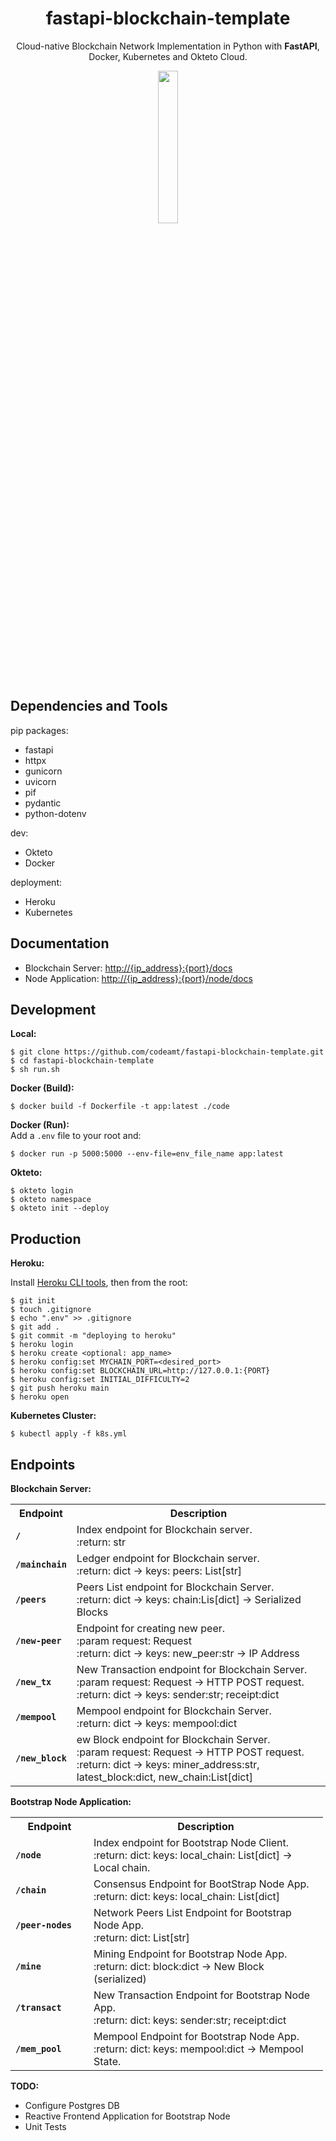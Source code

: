 <h1 align="center"> fastapi-blockchain-template</h1>

<p align="center">Cloud-native Blockchain Network Implementation in Python with <b>FastAPI</b>, Docker, Kubernetes and Okteto Cloud.</p>
<p align="center">
<img src="https://www.nicepng.com/png/detail/67-670388_the-blockchain-is-a-decentralized-technology-that-it.png" width="25%" />
</p>


## Dependencies and Tools 
pip packages: 
- fastapi
- httpx 
- gunicorn 
- uvicorn 
- pif 
- pydantic 
- python-dotenv 

dev: 
- Okteto 
- Docker 

deployment: 
- Heroku
- Kubernetes


## Documentation 

- Blockchain Server: [http://{ip_address}:{port}/docs]() 
- Node Application: [http://{ip_address}:{port}/node/docs]()


## Development 

<b>Local:</b> 
```
$ git clone https://github.com/codeamt/fastapi-blockchain-template.git
$ cd fastapi-blockchain-template
$ sh run.sh 
```

<b>Docker (Build):</b> 
```
$ docker build -f Dockerfile -t app:latest ./code
```

<b> Docker (Run):</b><br>
Add a ```.env``` file to your root and: 
```
$ docker run -p 5000:5000 --env-file=env_file_name app:latest
```

<b>Okteto:</b>
```
$ okteto login 
$ okteto namespace
$ okteto init --deploy
```

## Production 

<b>Heroku:</b> 

Install [Heroku CLI tools](), then from the root:
```
$ git init
$ touch .gitignore 
$ echo ".env" >> .gitignore
$ git add . 
$ git commit -m "deploying to heroku"
$ heroku login
$ heroku create <optional: app_name>
$ heroku config:set MYCHAIN_PORT=<desired_port>
$ heroku config:set BLOCKCHAIN_URL=http://127.0.0.1:{PORT}
$ heroku config:set INITIAL_DIFFICULTY=2
$ git push heroku main
$ heroku open 
```

<b>Kubernetes Cluster:</b> 
```
$ kubectl apply -f k8s.yml
```


## Endpoints 

<b>Blockchain Server:</b> 

<table style="align: left; width:100%">
<th>
  <b style="text-align:center">Endpoint</b>
</th>
<th>
  <b style="text-align:center">Description</b>
</th>
<tr>
  <td>
   <b><code>/</code></b>
  </td>
  <td>
      Index endpoint for Blockchain server.<br>
    :return: str
  </td>
</tr>
 
 <tr>
  <td>
   <b><code>/mainchain</code></b>
  </td>
  <td>
    Ledger endpoint for Blockchain server.<br>
    :return: dict -> keys: peers: List[str]
  </td>
</tr>

<tr>
  <td>
   <b><code>/peers</code></b>
  </td>
  <td>
   Peers List endpoint for Blockchain Server.<br>
   :return: dict -> keys: chain:Lis[dict] -> Serialized Blocks
  </td>
</tr>

<tr>
  <td>
   <b><code>/new-peer</code><b>
  </td>
  <td>
   Endpoint for creating new peer.<br>
   :param request: Request<br>
    :return: dict -> keys: new_peer:str -> IP Address
  </td>
</tr>

<tr>
  <td>
   <b><code>/new_tx</code></b>
  </td>
  <td>
   New Transaction endpoint for Blockchain Server.<br>
    :param request: Request -> HTTP POST request.<br>
    :return: dict -> keys: sender:str; receipt:dict
  </td>
</tr>

<tr>
  <td>
   <b><code>/mempool</code></b>
  </td>
  <td>
   Mempool endpoint for Blockchain Server.<br>
    :return: dict -> keys: mempool:dict
  </td>
</tr>

<tr>
  <td>
   <b><code>/new_block</code></b>
  </td>
  <td>
   ew Block endpoint for Blockchain Server.<br>
    :param request: Request -> HTTP POST request.<br>
    :return: dict -> keys: miner_address:str, latest_block:dict, new_chain:List[dict]
  </td>
</tr>
</table>




<b>Bootstrap Node Application:</b>


<table style="align: left; width: 500px">
<th>
  <b style="text-align:center">Endpoint</b>
</th>
<th>
  <b style="text-align:center">Description</b>
</th>
<tr>
  <td style="width:25%;">
   <b><code>/node</code></b>
  </td>
  <td>
   Index endpoint for Bootstrap Node Client.<br>
   :return: dict: keys: local_chain: List[dict] -> Local chain.
  </td>
</tr>
 
 <tr>
  <td>
   <b><code>/chain</code></b>
  </td>
  <td>
   Consensus Endpoint for BootStrap Node App.<br>
   :return: dict: keys: local_chain: List[dict]
  </td>
</tr>

<tr>
  <td>
   <b><code>/peer-nodes</code></b>
  </td>
  <td>
   Network Peers List Endpoint for Bootstrap Node App.<br>
   :return: dict: List[str]
  </td>
</tr>

<tr>
  <td>
   <b><code>/mine</code></b>
  </td>
  <td>
   Mining Endpoint for Bootstrap Node App.<br>
   :return: dict: block:dict -> New Block (serialized)
  </td>
</tr>

<tr>
  <td>
   <b><code>/transact</code></b>
  </td>
  <td>
   New Transaction Endpoint for Bootstrap Node App.<br>
   :return: dict: keys: sender:str; receipt:dict
  </td>
</tr>

<tr>
  <td>
   <b><code>/mem_pool</code></b>
  </td>
  <td>
   Mempool Endpoint for Bootstrap Node App.<br>
   :return: dict: keys: mempool:dict -> Mempool State.
  </td>
</tr>
</table>


**TODO:** 
- Configure Postgres DB
- Reactive Frontend Application for Bootstrap Node
- Unit Tests 


